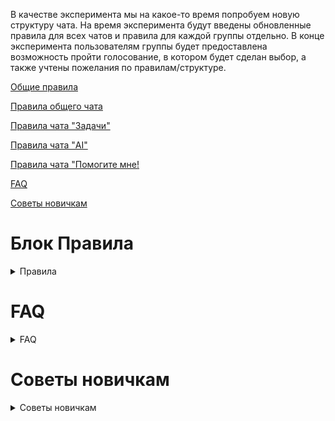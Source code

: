 В качестве эксперимента мы на какое-то время попробуем новую структуру чата. На время эксперимента будут введены обновленные правила для всех чатов и правила для каждой группы отдельно. В конце эксперимента пользователям группы будет предоставлена возможность пройти голосование, в котором будет сделан выбор, а также учтены пожелания по правилам/структуре.

[Общие правила](#main-rules)

[Правила общего чата](#general-rules-chat) 

[Правила чата "Задачи"](#rules-task-chat)  

[Правила чата "AI"](#chatgpt-hate-place) 

[Правила чата "Помогите мне!](#rules-help-me) 

[FAQ](#faq) 

[Советы новичкам](#tips) 
  
# Блок Правила
<details>
  <summary>Правила</summary>
  <details>
  <summary id="main-rules">Общие правила</summary>
  
1. Прочтите "FAQ Как стать программистом" и блок "Советы". Задавать вопросы по ним можно, но игнорирование прочтения, когда вас просят с ними ознакомиться, приравнивается к оскорблению;
2. Запрещены спам, оскорбления, реклама курсов, каналов, групп, сайтов, долгий оффтоп не по теме (легкий оффтоп разрешен);
3. Проявляйте уважение к тем, кому вы даете совет, и тем, кто дает совет вам. Если вы не поняли ответ/вопрос, укажите конкретно, что вам не понятно;
4. Проявляйте уважение к новичкам. Если нечего ответить или хочется посмеяться над новичком, лучше ничего не отвечать. Но это не значит, что, если вам не понравился ответ, это не уважение к вам;
5. Относитесь с уважением к мнению других участников и не провоцируйте конфликты;
6. Размещайте сообщения только на тему чата и не засоряйте его несвязанными сообщениями. Особенно касается сообщений, связанных с AI, не в чате AI
7. Мат не запрещен, но, пожалуйста, старайтесь не использовать его постоянно;
8. Сексизм, расизм и другие проявления ненависти на основании чего бы то ни было запрещены - сразу получите бан;
9. Эйджизм крайне нежелателен: не надо думать, что человек на 10 лет младше точно глупее вас, старайтесь не апеллировать к возрасту;
10. Запрещено любое нарушение законодательства стран СНГ, включая публикацию пиратского контента, например, книг, аудиозаписей, видеоматериалов курсов;
11. Запрещено делать фотографии экрана, чтобы что-то показать (исключительные обстоятельства обязательно должны быть указаны вами).

</details>
 <details>
  <summary id="general-rules-chat">Правила общего чата</summary>
  
1. В группе действуют все общие правила;
2. Запрещено продвигать/продолжать темы, которые относятся к другим чатам; 

  </details>
  
   <details>
  <summary id="rules-task-chat">Правила чата "Задачи" </summary>
  
1. Это не чат с решениями ваших задач, с которыми вы столкнулись;
2. В группе действуют все общие правила;
3. В чате запрещены любые другие задачи кроме задач, которые решаются участниками чата;
4. В группе раз в день/неделю (зависит от участников) предлагается решать конкретную задачу из codewars/leetcode. Задачи предлагаются пользователями;
5. В чате запрещено давать сразу готовые ответы кодом, но если человек близок - направить его не является нарушением.

  </details>
  
   <details>
  <summary id="chatgpt-hate-place"> Правила чата "AI"</summary>

1. В группе действуют все общие правила;
2. В чате можете обсуждать все, что связано с ИИ/Языковыми моделями/etc, включая: "Завтра все программисты будут не нужны", "Как сделать свой chatGPT" и т.д.

  </details>
 <details>
  <summary id="rules-help-me"> Правила чата "Помогите мне!"> </summary>
  
1. Это чат с проблемами ваших задач, с которыми вы столкнулись;
2. Пожалуйста - задавайте вопрос максимально подробно, это не чат экстрасенсов;
3. За вас никто не обязан написать код. За вас никто не обязан решать задачи.
4. В группе действуют все общие правила;
5. Готовые решения или ответы от chatGPT(или другой модели) - строго запрещенны;

  </details>
</details>

# FAQ
<details>
  <summary id="faq">FAQ</summary>
  <a href="FAQ.md">FAQ</a>
</details>


# Советы новичкам
<details>
  <summary id="tips">Советы новичкам</summary>
  <a href="tips.md">Советы</a>
</details>
